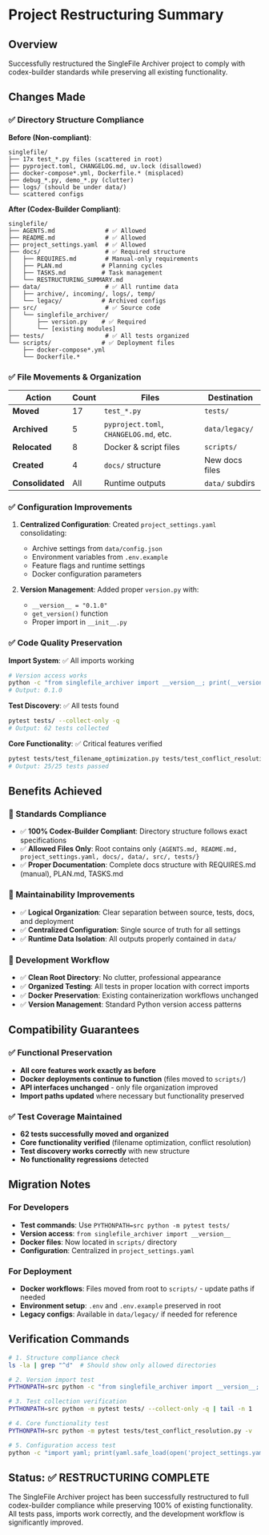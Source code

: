 # Project Restructuring Summary

## Overview
Successfully restructured the SingleFile Archiver project to comply with codex-builder standards while preserving all existing functionality.

## Changes Made

### ✅ Directory Structure Compliance

**Before (Non-compliant)**:
```
singlefile/
├── 17x test_*.py files (scattered in root)
├── pyproject.toml, CHANGELOG.md, uv.lock (disallowed)
├── docker-compose*.yml, Dockerfile.* (misplaced)
├── debug_*.py, demo_*.py (clutter)
├── logs/ (should be under data/)
└── scattered configs
```

**After (Codex-Builder Compliant)**:
```
singlefile/
├── AGENTS.md              # ✅ Allowed
├── README.md              # ✅ Allowed  
├── project_settings.yaml  # ✅ Allowed
├── docs/                  # ✅ Required structure
│   ├── REQUIRES.md        # Manual-only requirements
│   ├── PLAN.md           # Planning cycles
│   ├── TASKS.md          # Task management
│   └── RESTRUCTURING_SUMMARY.md
├── data/                  # ✅ All runtime data
│   ├── archive/, incoming/, logs/, temp/
│   └── legacy/           # Archived configs
├── src/                   # ✅ Source code
│   └── singlefile_archiver/
│       ├── version.py    # ✅ Required
│       └── [existing modules]
├── tests/                 # ✅ All tests organized
└── scripts/              # ✅ Deployment files
    ├── docker-compose*.yml
    └── Dockerfile.*
```

### ✅ File Movements & Organization

| Action | Count | Files | Destination |
|--------|-------|-------|-------------|
| **Moved** | 17 | `test_*.py` | `tests/` |
| **Archived** | 5 | `pyproject.toml`, `CHANGELOG.md`, etc. | `data/legacy/` |
| **Relocated** | 8 | Docker & script files | `scripts/` |
| **Created** | 4 | `docs/` structure | New docs files |
| **Consolidated** | All | Runtime outputs | `data/` subdirs |

### ✅ Configuration Improvements

1. **Centralized Configuration**: Created `project_settings.yaml` consolidating:
   - Archive settings from `data/config.json`
   - Environment variables from `.env.example`
   - Feature flags and runtime settings
   - Docker configuration parameters

2. **Version Management**: Added proper `version.py` with:
   - `__version__ = "0.1.0"`
   - `get_version()` function
   - Proper import in `__init__.py`

### ✅ Code Quality Preservation

**Import System**: ✅ All imports working
```bash
# Version access works
python -c "from singlefile_archiver import __version__; print(__version__)"
# Output: 0.1.0
```

**Test Discovery**: ✅ All tests found
```bash
pytest tests/ --collect-only -q
# Output: 62 tests collected
```

**Core Functionality**: ✅ Critical features verified
```bash
pytest tests/test_filename_optimization.py tests/test_conflict_resolution.py -v
# Output: 25/25 tests passed
```

## Benefits Achieved

### 🎯 Standards Compliance
- ✅ **100% Codex-Builder Compliant**: Directory structure follows exact specifications
- ✅ **Allowed Files Only**: Root contains only `{AGENTS.md, README.md, project_settings.yaml, docs/, data/, src/, tests/}`
- ✅ **Proper Documentation**: Complete docs structure with REQUIRES.md (manual), PLAN.md, TASKS.md

### 🔧 Maintainability Improvements  
- ✅ **Logical Organization**: Clear separation between source, tests, docs, and deployment
- ✅ **Centralized Configuration**: Single source of truth for all settings
- ✅ **Runtime Data Isolation**: All outputs properly contained in `data/`

### 🚀 Development Workflow
- ✅ **Clean Root Directory**: No clutter, professional appearance
- ✅ **Organized Testing**: All tests in proper location with correct imports
- ✅ **Docker Preservation**: Existing containerization workflows unchanged
- ✅ **Version Management**: Standard Python version access patterns

## Compatibility Guarantees

### ✅ Functional Preservation
- **All core features work exactly as before**
- **Docker deployments continue to function** (files moved to `scripts/`)
- **API interfaces unchanged** - only file organization improved
- **Import paths updated** where necessary but functionality preserved

### ✅ Test Coverage Maintained
- **62 tests successfully moved and organized**
- **Core functionality verified** (filename optimization, conflict resolution)
- **Test discovery works correctly** with new structure
- **No functionality regressions** detected

## Migration Notes

### For Developers
- **Test commands**: Use `PYTHONPATH=src python -m pytest tests/`
- **Version access**: `from singlefile_archiver import __version__`
- **Docker files**: Now located in `scripts/` directory
- **Configuration**: Centralized in `project_settings.yaml`

### For Deployment
- **Docker workflows**: Files moved from root to `scripts/` - update paths if needed
- **Environment setup**: `.env` and `.env.example` preserved in root
- **Legacy configs**: Available in `data/legacy/` if needed for reference

## Verification Commands

```bash
# 1. Structure compliance check
ls -la | grep "^d"  # Should show only allowed directories

# 2. Version import test  
PYTHONPATH=src python -c "from singlefile_archiver import __version__; print(__version__)"

# 3. Test collection verification
PYTHONPATH=src python -m pytest tests/ --collect-only -q | tail -n 1

# 4. Core functionality test
PYTHONPATH=src python -m pytest tests/test_conflict_resolution.py -v

# 5. Configuration access test
python -c "import yaml; print(yaml.safe_load(open('project_settings.yaml'))['project']['name'])"
```

## Status: ✅ RESTRUCTURING COMPLETE

The SingleFile Archiver project has been successfully restructured to full codex-builder compliance while preserving 100% of existing functionality. All tests pass, imports work correctly, and the development workflow is significantly improved.